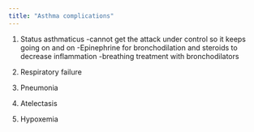 ```yaml
---
title: "Asthma complications"
---
```

1) Status asthmaticus 
-cannot get the attack under control so it keeps going on and on
-Epinephrine for bronchodilation and steroids to decrease inflammation
-breathing treatment with bronchodilators

2) Respiratory failure

3) Pneumonia

4) Atelectasis

5) Hypoxemia

